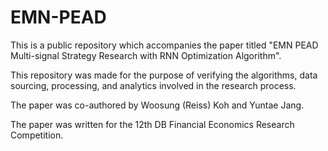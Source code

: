# EMN-PEAD

This is a public repository which accompanies the paper titled "EMN PEAD Multi-signal Strategy Research  with RNN Optimization Algorithm".

This repository was made for the purpose of verifying the algorithms, data sourcing, processing, and analytics involved in the research process.

The paper was co-authored by Woosung (Reiss) Koh and Yuntae Jang.

The paper was written for the 12th DB Financial Economics Research Competition.
